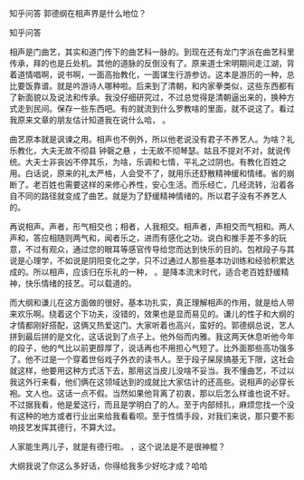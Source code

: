  
 知乎问答 郭德纲在相声界是什么地位？ 
 
 
 
 
 
 知乎问答 
 
 

 

 相声是门曲艺，其实和道门传下的曲艺科一脉的。到现在还有龙门字派在曲艺科里传承，拜的也是丘处机。其他的道脉的反倒没有了。原来道士宋明期间走江湖，背着道情唱啊，说书啊，一面高抬教化，一面谋生行游参访。这本是游历的一种，总比要饭靠谱。就是吟游诗人哪种啦。后来到了清朝，和内家拳类似，这些东西都有了新面貌以及说法和传承。我没仔细研究过，不过总觉得是清朝逼出来的，换种方式走到民间。保存一些东西吧。有的就流到什么罗教啥的里面，就不说这了。看过我原来文章的朋友估计知道我在说什么哈， 。

 

 曲艺原本就是讽谏之用。相声也不例外，所以他老说没有君子不养艺人。为啥？礼乐教化，大夫无故不彻县 钟磬之悬 ，士无故不彻琴瑟。姑且不提对不对，就说传统。大夫士非丧凶不停其乐，为啥，乐调和七情，平礼之过阴也。有教化百姓之用。白话说，原来的礼太严格，人会受不了，就用乐还舒散精神缓和情绪。省的崩断了。老百姓也需要这样的来修心养性，安心生活。而乐经亡，几经流转，沿着各自不同的路径就变成了曲艺。就是为了舒缓精神情绪的。所以君子没有不养艺人的。

 

 再说相声。声者，形气相交也；相者，人我相交。相声者，声相交而气相和。两人声和，答应相随则两气和，闻者乐之，进而有感化之功。说白和推手差不多的玩意，不过有观众，通过您的眼耳等感官传导给您而达到快乐的目的。包袱段子与其说是心理学，不如说是阴阳变化之学，只不过通过人那些基本功训练和经验积累达成的。所以相声，应该归在乐礼的一种， 。是降本流末时代，适合老百姓舒缓精神，快乐情绪的技艺。可以载道的。

 

 而大纲和谦儿在这方面做的很好。基本功扎实，真正理解相声的作用，就是给人带来欢乐啊。绕着这个下功夫，没错的，效果也是显而易见的。谦儿的性子和大纲的才情都刚好搭配，这俩又热爱这门。大家听着也高兴，蛮好的。郭德纲总说，艺人拼到最后拼的是文化，这话说到了点子上。他外俗而内雅。我这两天休息听他今年的段子，他的气比以前更醇厚了，说话再也不用担心气短了。比外面那些高功强多了。他不过是一个穿着世俗戏子外衣的读书人。至于段子屎尿搞基无下限，这社会就这样，他要用这种方式活下去，那用这当皮儿没啥不妥当。我不懂曲艺，不过以我这外行来看，他们俩在这领域达到的成就比大家估计的还高些。说相声的必穿长袍。文人也。这话一点不假。当然如果他背离了初衷，那以后怎么样谁也说不好。不过据我看，他是爱这行，而且是学明白了的人。至于内部倾扎，麻烦您找一个没有这种的地方或者行业出来给我看看呗。至于性情手段，对我们来说，那只要不影响技艺发挥其德行，不算大过。

 

 人家能生两儿子，就是有德行啦。 ，这个说法是不是很神棍？

 大纲我说了你这么多好话，你得给我多少好吃才成？哈哈 